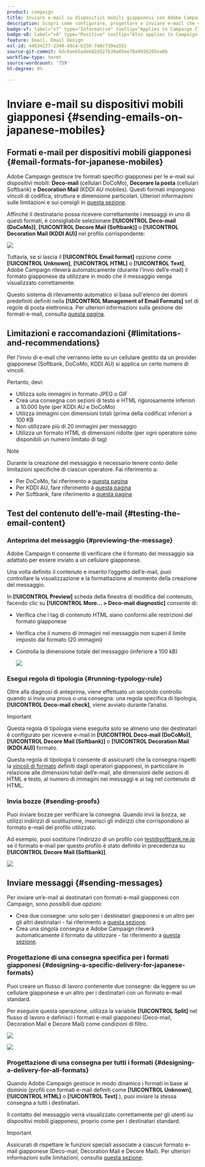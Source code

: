 ```yaml
---
product: campaign
title: Inviare e-mail su dispositivi mobili giapponesi con Adobe Campaign Classic
description: Scopri come configurare, progettare e inviare e-mail che verranno lette su un cellulare giapponese
badge-v7: label="v7" type="Informative" tooltip="Applies to Campaign Classic v7"
badge-v8: label="v8" type="Positive" tooltip="Also applies to Campaign v8"
feature: Email, Email Design
exl-id: 44634227-2340-49c4-b330-740c739ea551
source-git-commit: 6dc6aeb5adeb82d527b39a05ee70a9926205ea0b
workflow-type: tm+mt
source-wordcount: '759'
ht-degree: 0%

---
```


# Inviare e-mail su dispositivi mobili giapponesi {#sending-emails-on-japanese-mobiles}



## Formati e-mail per dispositivi mobili giapponesi {#email-formats-for-japanese-mobiles}

Adobe Campaign gestisce tre formati specifici giapponesi per le e-mail sui dispositivi mobili: **Deco-mail** (cellulari DoCoMo), **Decorare la posta** (cellulari Softbank) e **Decoration Mail** (KDDI AU mobiles). Questi formati impongono vincoli di codifica, struttura e dimensione particolari. Ulteriori informazioni sulle limitazioni e sui consigli in [questa sezione](#limitations-and-recommendations).

Affinché il destinatario possa ricevere correttamente i messaggi in uno di questi formati, è consigliabile selezionare **[!UICONTROL Deco-mail (DoCoMo)]**, **[!UICONTROL Decore Mail (Softbank)]** o **[!UICONTROL Decoration Mail (KDDI AU)]** nel profilo corrispondente:

![](assets/deco-mail_03.png)

Tuttavia, se si lascia il **[!UICONTROL Email format]** opzione come **[!UICONTROL Unknown]**, **[!UICONTROL HTML]** o **[!UICONTROL Text]**, Adobe Campaign rileverà automaticamente (durante l’invio dell’e-mail) il formato giapponese da utilizzare in modo che il messaggio venga visualizzato correttamente.

Questo sistema di rilevamento automatico si basa sull&#39;elenco dei domini predefiniti definiti nella **[!UICONTROL Management of Email Formats]** set di regole di posta elettronica. Per ulteriori informazioni sulla gestione dei formati e-mail, consulta [questa pagina](../../installation/using/email-deliverability.md#managing-email-formats).

## Limitazioni e raccomandazioni {#limitations-and-recommendations}

Per l’invio di e-mail che verranno lette su un cellulare gestito da un provider giapponese (Softbank, DoCoMo, KDDI AU) si applica un certo numero di vincoli.

Pertanto, devi:

* Utilizza solo immagini in formato JPEG o GIF
* Crea una consegna con sezioni di testo e HTML rigorosamente inferiori a 10.000 byte (per KDDI AU e DoCoMo)
* Utilizza immagini con dimensioni totali (prima della codifica) inferiori a 100 KB
* Non utilizzare più di 20 immagini per messaggio
* Utilizza un formato HTML di dimensioni ridotte (per ogni operatore sono disponibili un numero limitato di tag)

>[!NOTE]
>
>Durante la creazione del messaggio è necessario tenere conto delle limitazioni specifiche di ciascun operatore. Fai riferimento a:
>
>* Per DoCoMo, fai riferimento a [questa pagina](https://www.nttdocomo.co.jp/service/developer/make/content/deco_mail/index.html)
>* Per KDDI AU, fare riferimento a [questa pagina](https://www.au.com/ezfactory/tec/spec/decorations/template.html)
>* Per Softbank, fare riferimento a [questa pagina](https://www.support.softbankmobile.co.jp/partner/home_tech3/index.cfm)


## Test del contenuto dell’e-mail {#testing-the-email-content}

### Anteprima del messaggio {#previewing-the-message}

Adobe Campaign ti consente di verificare che il formato del messaggio sia adattato per essere inviato a un cellulare giapponese.

Una volta definito il contenuto e inserito l’oggetto dell’e-mail, puoi controllare la visualizzazione e la formattazione al momento della creazione del messaggio.

In **[!UICONTROL Preview]** scheda della finestra di modifica del contenuto, facendo clic su **[!UICONTROL More... > Deco-mail diagnostic]** consente di:

* Verifica che i tag di contenuto HTML siano conformi alle restrizioni del formato giapponese
* Verifica che il numero di immagini nel messaggio non superi il limite imposto dal formato (20 immagini)
* Controlla la dimensione totale del messaggio (inferiore a 100 kB)

   ![](assets/deco-mail_06.png)

### Esegui regola di tipologia {#running-typology-rule}

Oltre alla diagnosi di anteprima, viene effettuato un secondo controllo quando si invia una prova o una consegna: una regola specifica di tipologia, **[!UICONTROL Deco-mail check]**, viene avviato durante l’analisi.

>[!IMPORTANT]
>
>Questa regola di tipologia viene eseguita solo se almeno uno dei destinatari è configurato per ricevere e-mail in **[!UICONTROL Deco-mail (DoCoMo)]**, **[!UICONTROL Decore Mail (Softbank)]** o **[!UICONTROL Decoration Mail (KDDI AU)]** formato.

Questa regola di tipologia ti consente di assicurarti che la consegna rispetti la [vincoli di formato](#limitations-and-recommendations) definiti dagli operatori giapponesi, in particolare in relazione alle dimensioni totali dell’e-mail, alle dimensioni delle sezioni di HTML e testo, al numero di immagini nei messaggi e ai tag nel contenuto di HTML.

### Invia bozze {#sending-proofs}

Puoi inviare bozze per verificare la consegna. Quando invii la bozza, se utilizzi indirizzi di sostituzione, inserisci gli indirizzi che corrispondono al formato e-mail del profilo utilizzato.

Ad esempio, puoi sostituire l’indirizzo di un profilo con test@softbank.ne.jp se il formato e-mail per questo profilo è stato definito in precedenza su **[!UICONTROL Decore Mail (Softbank)]**.

![](assets/deco-mail_05.png)

## Inviare messaggi {#sending-messages}

Per inviare un’e-mail ai destinatari con formati e-mail giapponesi con Campaign, sono possibili due opzioni:

* Crea due consegne: uno solo per i destinatari giapponesi e un altro per gli altri destinatari - fai riferimento a [questa sezione](#designing-a-specific-delivery-for-japanese-formats).
* Crea una singola consegna e Adobe Campaign rileverà automaticamente il formato da utilizzare - fai riferimento a [questa sezione](#designing-a-delivery-for-all-formats).

### Progettazione di una consegna specifica per i formati giapponesi {#designing-a-specific-delivery-for-japanese-formats}

Puoi creare un flusso di lavoro contenente due consegne: da leggere su un cellulare giapponese e un altro per i destinatari con un formato e-mail standard.

Per eseguire questa operazione, utilizza la variabile **[!UICONTROL Split]** nel flusso di lavoro e definisci i formati e-mail giapponesi (Deco-mail, Decoration Mail e Decore Mail) come condizioni di filtro.

![](assets/deco-mail_08.png)

![](assets/deco-mail_07.png)

### Progettazione di una consegna per tutti i formati {#designing-a-delivery-for-all-formats}

Quando Adobe Campaign gestisce in modo dinamico i formati in base al dominio (profili con formati e-mail definiti come **[!UICONTROL Unknown]**, **[!UICONTROL HTML]** o **[!UICONTROL Text]** ), puoi inviare la stessa consegna a tutti i destinatari.

Il contatto del messaggio verrà visualizzato correttamente per gli utenti su dispositivi mobili giapponesi, proprio come per i destinatari standard.

>[!IMPORTANT]
>
>Assicurati di rispettare le funzioni speciali associate a ciascun formato e-mail giapponese (Deco-mail, Decoration Mail e Decore Mail). Per ulteriori informazioni sulle limitazioni, consulta [questa sezione](#limitations-and-recommendations).
